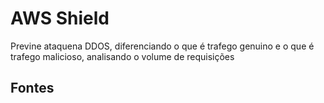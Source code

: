# AWS Shield

Previne ataquena DDOS, diferenciando o que é trafego genuino e o que é trafego malicioso, analisando o volume de requisições 
 
## Fontes